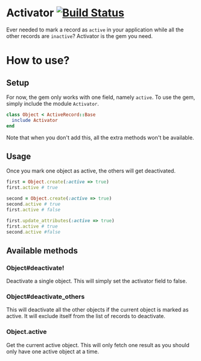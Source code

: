 # Activator [![Build Status](https://travis-ci.org/jelmersnoeck/activator.svg?branch=master)](https://travis-ci.org/jelmersnoeck/activator)

Ever needed to mark a record as `active` in your application while all the other
records are `inactive`? Activator is the gem you need.

# How to use?
## Setup

For now, the gem only works with one field, namely `active`. To use the gem,
simply include the module `Activator`.

```ruby
class Object < ActiveRecord::Base
  include Activator
end
```

Note that when you don't add this, all the extra methods won't be available.

## Usage

Once you mark one object as active, the others will get deactivated.

```ruby
first = Object.create(:active => true)
first.active # true

second = Object.create(:active => true)
second.active # true
first.active # false

first.update_attributes(:active => true)
first.active # true
second.active #false
```

## Available methods
### Object#deactivate!
Deactivate a single object. This will simply set the activator field to false.

### Object#deactivate_others
This will deactivate all the other objects if the current object is marked as
active. It will exclude itself from the list of records to deactivate.

### Object.active
Get the current active object. This will only fetch one result as you should
only have one active object at a time.
